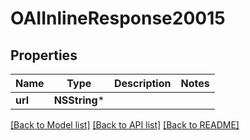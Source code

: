 # OAIInlineResponse20015

## Properties
Name | Type | Description | Notes
------------ | ------------- | ------------- | -------------
**url** | **NSString*** |  | 

[[Back to Model list]](../README.md#documentation-for-models) [[Back to API list]](../README.md#documentation-for-api-endpoints) [[Back to README]](../README.md)


